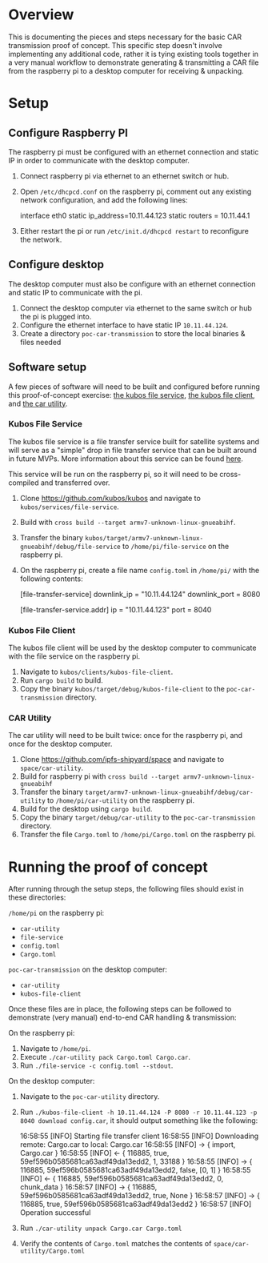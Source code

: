 # Overview

This is documenting the pieces and steps necessary for the basic CAR transmission proof of concept. This specific step doesn't involve implementing any additional code, rather it is tying existing tools together in a very manual workflow to demonstrate generating & transmitting a CAR file from the raspberry pi to a desktop computer for receiving & unpacking.

# Setup

## Configure Raspberry PI

The raspberry pi must be configured with an ethernet connection and static IP in order to communicate with the desktop computer.

1. Connect raspberry pi via ethernet to an ethernet switch or hub.
1. Open `/etc/dhcpcd.conf` on the raspberry pi, comment out any existing network configuration, and add the following lines:

    interface eth0
    static ip_address=10.11.44.123
    static routers = 10.11.44.1

1. Either restart the pi or run `/etc/init.d/dhcpcd restart` to reconfigure the network.

## Configure desktop

The desktop computer must also be configure with an ethernet connection and static IP to communicate with the pi.

1. Connect the desktop computer via ethernet to the same switch or hub the pi is plugged into.
1. Configure the ethernet interface to have static IP `10.11.44.124`.
1. Create a directory `poc-car-transmission` to store the local binaries & files needed

## Software setup

A few pieces of software will need to be built and configured before running this proof-of-concept exercise: [the kubos file service](https://github.com/kubos/kubos/tree/master/services/file-service), [the kubos file client](https://github.com/kubos/kubos/tree/master/clients), and [the car utility](https://github.com/ipfs-shipyard/space/tree/main/car-utility). 

### Kubos File Service

The kubos file service is a file transfer service built for satellite systems and will serve as a "simple" drop in file transfer service that can be built around in future MVPs. More information about this service can be found [here](https://docs.kubos.com/1.21.0/ecosystem/services/file.html).

This service will be run on the raspberry pi, so it will need to be cross-compiled and transferred over.

1. Clone https://github.com/kubos/kubos and navigate to `kubos/services/file-service`.
1. Build with `cross build --target armv7-unknown-linux-gnueabihf`.
1. Transfer the binary `kubos/target/armv7-unknown-linux-gnueabihf/debug/file-service` to `/home/pi/file-service` on the raspberry pi.
1. On the raspberry pi, create a file name `config.toml` in `/home/pi/` with the following contents:

    [file-transfer-service]
    downlink_ip = "10.11.44.124"
    downlink_port = 8080

    [file-transfer-service.addr]
    ip = "10.11.44.123"
    port = 8040

### Kubos File Client

The kubos file client will be used by the desktop computer to communicate with the file service on the raspberry pi.

1. Navigate to `kubos/clients/kubos-file-client`.
1. Run `cargo build` to build.
1. Copy the binary `kubos/target/debug/kubos-file-client` to the `poc-car-transmission` directory.


### CAR Utility

The car utility will need to be built twice: once for the raspberry pi, and once for the desktop computer.

1. Clone https://github.com/ipfs-shipyard/space and navigate to `space/car-utility`.
1. Build for raspberry pi with `cross build --target armv7-unknown-linux-gnueabihf`
1. Transfer the binary `target/armv7-unknown-linux-gnueabihf/debug/car-utility` to `/home/pi/car-utility` on the raspberry pi.
1. Build for the desktop using `cargo build`.
1. Copy the binary `target/debug/car-utility` to the `poc-car-transmission` directory.
1. Transfer the file `Cargo.toml` to `/home/pi/Cargo.toml` on the raspberry pi.

# Running the proof of concept

After running through the setup steps, the following files should exist in these directories:

`/home/pi` on the raspberry pi:
- `car-utility`
- `file-service`
- `config.toml`
- `Cargo.toml`

`poc-car-transmission` on the desktop computer:
- `car-utility`
- `kubos-file-client`

Once these files are in place, the following steps can be followed to demonstrate (very manual) end-to-end CAR handling & transmission:

On the raspberry pi:
1. Navigate to `/home/pi`.
1. Execute `./car-utility pack Cargo.toml Cargo.car`.
1. Run `./file-service -c config.toml --stdout`.

On the desktop computer:
1. Navigate to the `poc-car-utility` directory.
1. Run `./kubos-file-client -h 10.11.44.124 -P 8080 -r 10.11.44.123 -p 8040 download config.car`, it should output something like the following:

    16:58:55 [INFO] Starting file transfer client
    16:58:55 [INFO] Downloading remote: Cargo.car to local: Cargo.car
    16:58:55 [INFO] -> { import, Cargo.car }
    16:58:55 [INFO] <- { 116885, true, 59ef596b0585681ca63adf49da13edd2, 1, 33188 }
    16:58:55 [INFO] -> { 116885, 59ef596b0585681ca63adf49da13edd2, false, [0, 1] }
    16:58:55 [INFO] <- { 116885, 59ef596b0585681ca63adf49da13edd2, 0, chunk_data }
    16:58:57 [INFO] -> { 116885, 59ef596b0585681ca63adf49da13edd2, true, None }
    16:58:57 [INFO] -> { 116885, true, 59ef596b0585681ca63adf49da13edd2 }
    16:58:57 [INFO] Operation successful

1. Run `./car-utility unpack Cargo.car Cargo.toml`
1. Verify the contents of `Cargo.toml` matches the contents of `space/car-utility/Cargo.toml`
